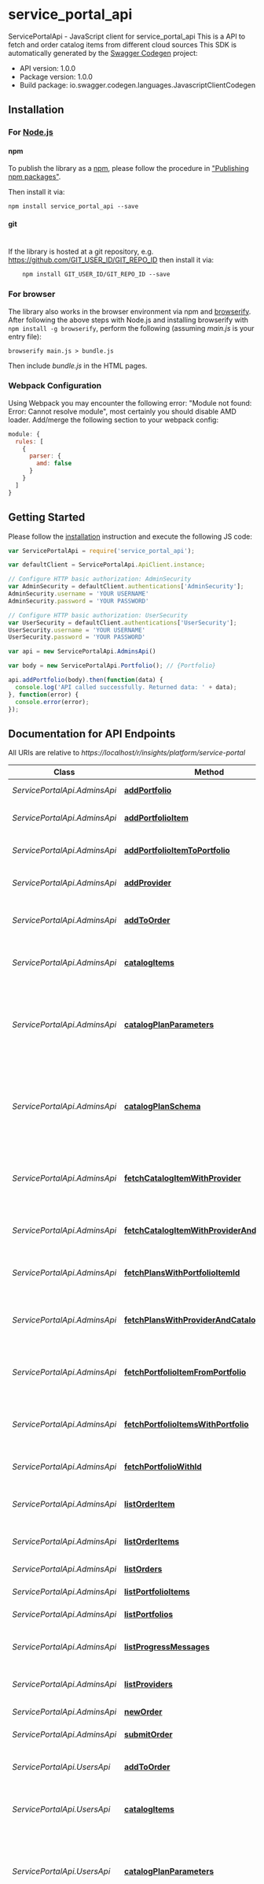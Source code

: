 # service_portal_api

ServicePortalApi - JavaScript client for service_portal_api
This is a API to fetch and order catalog items from different cloud sources
This SDK is automatically generated by the [Swagger Codegen](https://github.com/swagger-api/swagger-codegen) project:

- API version: 1.0.0
- Package version: 1.0.0
- Build package: io.swagger.codegen.languages.JavascriptClientCodegen

## Installation

### For [Node.js](https://nodejs.org/)

#### npm

To publish the library as a [npm](https://www.npmjs.com/),
please follow the procedure in ["Publishing npm packages"](https://docs.npmjs.com/getting-started/publishing-npm-packages).

Then install it via:

```shell
npm install service_portal_api --save
```

#### git
#
If the library is hosted at a git repository, e.g.
https://github.com/GIT_USER_ID/GIT_REPO_ID
then install it via:

```shell
    npm install GIT_USER_ID/GIT_REPO_ID --save
```

### For browser

The library also works in the browser environment via npm and [browserify](http://browserify.org/). After following
the above steps with Node.js and installing browserify with `npm install -g browserify`,
perform the following (assuming *main.js* is your entry file):

```shell
browserify main.js > bundle.js
```

Then include *bundle.js* in the HTML pages.

### Webpack Configuration

Using Webpack you may encounter the following error: "Module not found: Error:
Cannot resolve module", most certainly you should disable AMD loader. Add/merge
the following section to your webpack config:

```javascript
module: {
  rules: [
    {
      parser: {
        amd: false
      }
    }
  ]
}
```

## Getting Started

Please follow the [installation](#installation) instruction and execute the following JS code:

```javascript
var ServicePortalApi = require('service_portal_api');

var defaultClient = ServicePortalApi.ApiClient.instance;

// Configure HTTP basic authorization: AdminSecurity
var AdminSecurity = defaultClient.authentications['AdminSecurity'];
AdminSecurity.username = 'YOUR USERNAME'
AdminSecurity.password = 'YOUR PASSWORD'

// Configure HTTP basic authorization: UserSecurity
var UserSecurity = defaultClient.authentications['UserSecurity'];
UserSecurity.username = 'YOUR USERNAME'
UserSecurity.password = 'YOUR PASSWORD'

var api = new ServicePortalApi.AdminsApi()

var body = new ServicePortalApi.Portfolio(); // {Portfolio} 

api.addPortfolio(body).then(function(data) {
  console.log('API called successfully. Returned data: ' + data);
}, function(error) {
  console.error(error);
});


```

## Documentation for API Endpoints

All URIs are relative to *https://localhost/r/insights/platform/service-portal*

Class | Method | HTTP request | Description
------------ | ------------- | ------------- | -------------
*ServicePortalApi.AdminsApi* | [**addPortfolio**](docs/AdminsApi.md#addPortfolio) | **POST** /portfolios | API to add a new portfolio
*ServicePortalApi.AdminsApi* | [**addPortfolioItem**](docs/AdminsApi.md#addPortfolioItem) | **POST** /portfolio_items | API to add a new portfolio item
*ServicePortalApi.AdminsApi* | [**addPortfolioItemToPortfolio**](docs/AdminsApi.md#addPortfolioItemToPortfolio) | **POST** /portfolios/{portfolio_id}/portfolio_items/{portfolio_item_id} | Add Portfolio item to a portfolio
*ServicePortalApi.AdminsApi* | [**addProvider**](docs/AdminsApi.md#addProvider) | **POST** /providers | Temporary API to add a new provider
*ServicePortalApi.AdminsApi* | [**addToOrder**](docs/AdminsApi.md#addToOrder) | **POST** /orders/{order_id}/items | Add a Portfolio Item to the Order in Pending State
*ServicePortalApi.AdminsApi* | [**catalogItems**](docs/AdminsApi.md#catalogItems) | **GET** /catalog_items | fetches catalog items from all providers
*ServicePortalApi.AdminsApi* | [**catalogPlanParameters**](docs/AdminsApi.md#catalogPlanParameters) | **GET** /providers/{provider_id}/catalog_items/{catalog_id}/plans/{plan_id}/parameters | Fetches catalog parameters, it needs the provider id, the catalog_id and the plan_id
*ServicePortalApi.AdminsApi* | [**catalogPlanSchema**](docs/AdminsApi.md#catalogPlanSchema) | **GET** /providers/{provider_id}/catalog_items/{catalog_id}/plans/{plan_id}/json_schema | Fetches catalog json schema, it needs the provider id, the catalog_id and the plan_id
*ServicePortalApi.AdminsApi* | [**fetchCatalogItemWithProvider**](docs/AdminsApi.md#fetchCatalogItemWithProvider) | **GET** /providers/{provider_id}/catalog_items | Fetch all or a specific catalog item from a specific provider
*ServicePortalApi.AdminsApi* | [**fetchCatalogItemWithProviderAndCatalogID**](docs/AdminsApi.md#fetchCatalogItemWithProviderAndCatalogID) | **GET** /providers/{provider_id}/catalog_items/{catalog_id} | Fetches a specific catalog item for a provider
*ServicePortalApi.AdminsApi* | [**fetchPlansWithPortfolioItemId**](docs/AdminsApi.md#fetchPlansWithPortfolioItemId) | **GET** /portfolio_items/{portfolio_item_id}/service_plans | Fetches all the service plans for a specific portfolio item
*ServicePortalApi.AdminsApi* | [**fetchPlansWithProviderAndCatalogID**](docs/AdminsApi.md#fetchPlansWithProviderAndCatalogID) | **GET** /providers/{provider_id}/catalog_items/{catalog_id}/plans | Fetches all the plans for a specific catalog item for a provider
*ServicePortalApi.AdminsApi* | [**fetchPortfolioItemFromPortfolio**](docs/AdminsApi.md#fetchPortfolioItemFromPortfolio) | **GET** /portfolios/{portfolio_id}/portfolio_items/{portfolio_item_id} | Fetch a portfolio item from a specific portfolio
*ServicePortalApi.AdminsApi* | [**fetchPortfolioItemsWithPortfolio**](docs/AdminsApi.md#fetchPortfolioItemsWithPortfolio) | **GET** /portfolios/{portfolio_id}/portfolio_items | Fetch all portfolio items from a specific portfolio
*ServicePortalApi.AdminsApi* | [**fetchPortfolioWithId**](docs/AdminsApi.md#fetchPortfolioWithId) | **GET** /portfolios/{portfolio_id} | Fetch a specific Portfolio
*ServicePortalApi.AdminsApi* | [**listOrderItem**](docs/AdminsApi.md#listOrderItem) | **GET** /orders/{order_id}/items/{order_item_id} | Get an individual item from a given order
*ServicePortalApi.AdminsApi* | [**listOrderItems**](docs/AdminsApi.md#listOrderItems) | **GET** /orders/{order_id}/items | Get a list of items in a given order
*ServicePortalApi.AdminsApi* | [**listOrders**](docs/AdminsApi.md#listOrders) | **GET** /orders | Get a list of orders
*ServicePortalApi.AdminsApi* | [**listPortfolioItems**](docs/AdminsApi.md#listPortfolioItems) | **GET** /portfolio_items | API to list portfolio_items
*ServicePortalApi.AdminsApi* | [**listPortfolios**](docs/AdminsApi.md#listPortfolios) | **GET** /portfolios | API to list portfolios
*ServicePortalApi.AdminsApi* | [**listProgressMessages**](docs/AdminsApi.md#listProgressMessages) | **GET** /order_items/{order_item_id}/progress_messages | Get a list of progress messages in an item
*ServicePortalApi.AdminsApi* | [**listProviders**](docs/AdminsApi.md#listProviders) | **GET** /providers | Temporary API to list provider
*ServicePortalApi.AdminsApi* | [**newOrder**](docs/AdminsApi.md#newOrder) | **POST** /orders | Create a new order
*ServicePortalApi.AdminsApi* | [**submitOrder**](docs/AdminsApi.md#submitOrder) | **POST** /orders/{order_id} | Submit the given order
*ServicePortalApi.UsersApi* | [**addToOrder**](docs/UsersApi.md#addToOrder) | **POST** /orders/{order_id}/items | Add a Portfolio Item to the Order in Pending State
*ServicePortalApi.UsersApi* | [**catalogItems**](docs/UsersApi.md#catalogItems) | **GET** /catalog_items | fetches catalog items from all providers
*ServicePortalApi.UsersApi* | [**catalogPlanParameters**](docs/UsersApi.md#catalogPlanParameters) | **GET** /providers/{provider_id}/catalog_items/{catalog_id}/plans/{plan_id}/parameters | Fetches catalog parameters, it needs the provider id, the catalog_id and the plan_id
*ServicePortalApi.UsersApi* | [**catalogPlanSchema**](docs/UsersApi.md#catalogPlanSchema) | **GET** /providers/{provider_id}/catalog_items/{catalog_id}/plans/{plan_id}/json_schema | Fetches catalog json schema, it needs the provider id, the catalog_id and the plan_id
*ServicePortalApi.UsersApi* | [**fetchCatalogItemWithProvider**](docs/UsersApi.md#fetchCatalogItemWithProvider) | **GET** /providers/{provider_id}/catalog_items | Fetch all or a specific catalog item from a specific provider
*ServicePortalApi.UsersApi* | [**fetchCatalogItemWithProviderAndCatalogID**](docs/UsersApi.md#fetchCatalogItemWithProviderAndCatalogID) | **GET** /providers/{provider_id}/catalog_items/{catalog_id} | Fetches a specific catalog item for a provider
*ServicePortalApi.UsersApi* | [**fetchPlansWithPortfolioItemId**](docs/UsersApi.md#fetchPlansWithPortfolioItemId) | **GET** /portfolio_items/{portfolio_item_id}/service_plans | Fetches all the service plans for a specific portfolio item
*ServicePortalApi.UsersApi* | [**fetchPlansWithProviderAndCatalogID**](docs/UsersApi.md#fetchPlansWithProviderAndCatalogID) | **GET** /providers/{provider_id}/catalog_items/{catalog_id}/plans | Fetches all the plans for a specific catalog item for a provider
*ServicePortalApi.UsersApi* | [**fetchPortfolioItemFromPortfolio**](docs/UsersApi.md#fetchPortfolioItemFromPortfolio) | **GET** /portfolios/{portfolio_id}/portfolio_items/{portfolio_item_id} | Fetch a portfolio item from a specific portfolio
*ServicePortalApi.UsersApi* | [**fetchPortfolioItemsWithPortfolio**](docs/UsersApi.md#fetchPortfolioItemsWithPortfolio) | **GET** /portfolios/{portfolio_id}/portfolio_items | Fetch all portfolio items from a specific portfolio
*ServicePortalApi.UsersApi* | [**fetchPortfolioWithId**](docs/UsersApi.md#fetchPortfolioWithId) | **GET** /portfolios/{portfolio_id} | Fetch a specific Portfolio
*ServicePortalApi.UsersApi* | [**listOrderItem**](docs/UsersApi.md#listOrderItem) | **GET** /orders/{order_id}/items/{order_item_id} | Get an individual item from a given order
*ServicePortalApi.UsersApi* | [**listOrderItems**](docs/UsersApi.md#listOrderItems) | **GET** /orders/{order_id}/items | Get a list of items in a given order
*ServicePortalApi.UsersApi* | [**listOrders**](docs/UsersApi.md#listOrders) | **GET** /orders | Get a list of orders
*ServicePortalApi.UsersApi* | [**listPortfolioItems**](docs/UsersApi.md#listPortfolioItems) | **GET** /portfolio_items | API to list portfolio_items
*ServicePortalApi.UsersApi* | [**listPortfolios**](docs/UsersApi.md#listPortfolios) | **GET** /portfolios | API to list portfolios
*ServicePortalApi.UsersApi* | [**listProgressMessages**](docs/UsersApi.md#listProgressMessages) | **GET** /order_items/{order_item_id}/progress_messages | Get a list of progress messages in an item


## Documentation for Models

 - [ServicePortalApi.CatalogItem](docs/CatalogItem.md)
 - [ServicePortalApi.CatalogPlan](docs/CatalogPlan.md)
 - [ServicePortalApi.JSONSchema](docs/JSONSchema.md)
 - [ServicePortalApi.Order](docs/Order.md)
 - [ServicePortalApi.OrderItem](docs/OrderItem.md)
 - [ServicePortalApi.Organization](docs/Organization.md)
 - [ServicePortalApi.ParameterValue](docs/ParameterValue.md)
 - [ServicePortalApi.PlanParameter](docs/PlanParameter.md)
 - [ServicePortalApi.Portfolio](docs/Portfolio.md)
 - [ServicePortalApi.PortfolioItem](docs/PortfolioItem.md)
 - [ServicePortalApi.ProgressMessage](docs/ProgressMessage.md)
 - [ServicePortalApi.Provider](docs/Provider.md)
 - [ServicePortalApi.ServicePlan](docs/ServicePlan.md)


## Documentation for Authorization


### AdminSecurity

- **Type**: HTTP basic authentication

### UserSecurity

- **Type**: HTTP basic authentication

